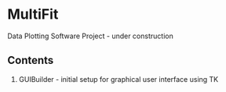 # MultiFit
Data Plotting Software Project - under construction

## Contents
1. GUIBuilder - initial setup for graphical user interface using TK
